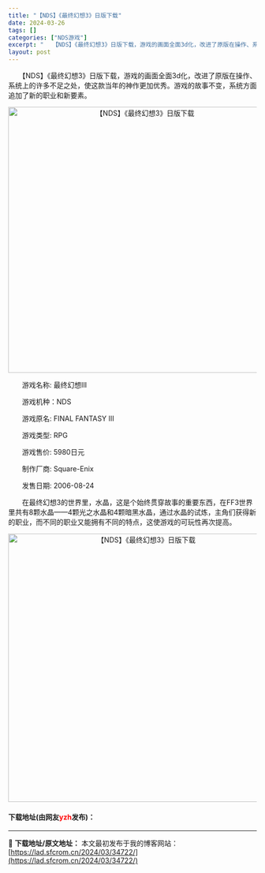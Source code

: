 ```yaml
---
title: "【NDS】《最终幻想3》日版下载"
date: 2024-03-26
tags: []
categories: ["NDS游戏"]
excerpt: "　　【NDS】《最终幻想3》日版下载，游戏的画面全面3d化，改进了原版在操作、系统上的许多不足之处，使这款当年的神作更加优秀。游戏的故事不变，系统方面追加了新的职业和新要素。 　　游戏名称: 最终幻想III 　　游戏机种：NDS 　　游戏原名: FINAL FANTASY III 　　游戏类型: R&hellip;"
layout: post
---
```


 <p>　　【NDS】《最终幻想3》日版下载，游戏的画面全面3d化，改进了原版在操作、系统上的许多不足之处，使这款当年的神作更加优秀。游戏的故事不变，系统方面追加了新的职业和新要素。</p> <p align="center"><img align="" border="0" src="https://lad.sfcrom.cn/wp-content/uploads/2024/03/20240326_66022ecd2ca76.png" width="539" alt="【NDS】《最终幻想3》日版下载" /></p> <p>　　游戏名称: 最终幻想III</p> <p>　　游戏机种：NDS</p> <p>　　游戏原名: FINAL FANTASY III</p> <p>　　游戏类型: RPG</p> <p>　　游戏售价: 5980日元</p> <p>　　制作厂商: Square-Enix</p> <p>　　发售日期: 2006-08-24</p> <p>　　在最终幻想3的世界里，水晶，这是个始终贯穿故事的重要东西，在FF3世界里共有8颗水晶&mdash;&mdash;4颗光之水晶和4颗暗黑水晶，通过水晶的试炼，主角们获得新的职业，而不同的职业又能拥有不同的特点，这使游戏的可玩性再次提高。</p> <p align="center"><img align="" border="0" src="https://lad.sfcrom.cn/wp-content/uploads/2024/03/20240326_66022ece1272c.png" width="544" alt="【NDS】《最终幻想3》日版下载" /></p> <p><h4>下载地址(由网友<font color="red">yzh</font>发布)：</h4></p> 

---
📖 **下载地址/原文地址：** 本文最初发布于我的博客网站：[https://lad.sfcrom.cn/2024/03/34722/](https://lad.sfcrom.cn/2024/03/34722/)

